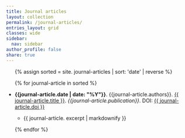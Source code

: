 ```yaml
---
title: Journal articles
layout: collection
permalink: /journal-articles/
entries_layout: grid
classes: wide
sidebar:
  nav: sidebar
author_profile: false
share: true
---
```


<ul>

{% assign sorted = site. journal-articles | sort: 'date' | reverse  %}

{% for journal-article in sorted %}

 <li><p><b>{{journal-article.date | date:
     "%Y"}}</b>. {{journal-article.authors}}. <a href="{{
     journal-article.url }}">{{ journal-article.title
     }}</a>. <i>{{journal-article.publication}}</i>. DOI: <a href="{{
     journal-article.publication-url }}">{{ journal-article.doi
     }}</a></p></li>
     <ul>
         <li>{{ journal-article. excerpt | markdownify }}</li>
    </ul>

{% endfor %}

</ul>
